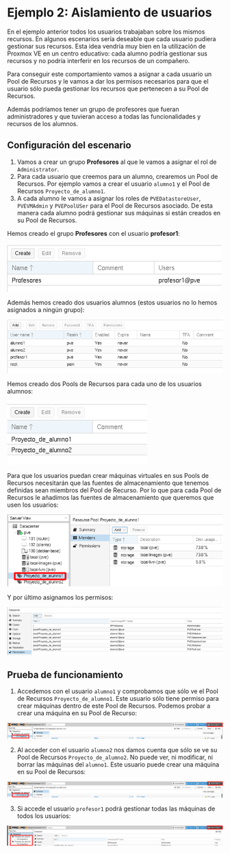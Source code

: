 # Ejemplo 2: Aislamiento de usuarios

En el ejemplo anterior todos los usuarios trabajaban sobre los mismos recursos. En algunos escenarios sería deseable que cada usuario pudiera gestionar sus recursos. Esta idea vendría muy bien en la utilización de Proxmox VE en un centro educativo: cada alumno podría gestionar sus recursos y no podría interferir en los recursos de un compañero. 

Para conseguir este comportamiento vamos a asignar a cada usuario un Pool de Recursos y le vamos a dar los permisos necesarios para que el usuario sólo pueda gestionar los recursos que pertenecen a su Pool de Recursos.

Además podríamos tener un grupo de profesores que fueran administradores y que tuvieran acceso a todas las funcionalidades y recursos de los alumnos.

## Configuración del escenario

1. Vamos a crear un grupo **Profesores** al que le vamos a asignar el rol de `Administrator`.
2. Para cada usuario que creemos para un alumno, crearemos un Pool de Recursos. Por ejemplo vamos a crear el usuario `alumno1` y el Pool de Recursos `Proyecto_de_alumno1`.
3. A cada alumno le vamos a asignar los roles de `PVEDatastoreUser`, `PVEVMAdmin` y `PVEPoolUSer` para el Pool de Recursos asociado. De esta manera cada alumno podrá gestionar sus máquinas si están creados en su Pool de Recursos.

Hemos creado el grupo **Profesores** con el usuario **profesor1**:

![usuarios](img/usuario18.png)

Además hemos creado dos usuarios alumnos (estos usuarios no lo hemos asignados a ningún grupo):

![usuarios](img/usuario19.png)

Hemos creado dos Pools de Recursos para cada uno de los usuarios alumnos:

![usuarios](img/usuario20.png)

Para que los usuarios puedan crear máquinas virtuales en sus Pools de Recursos necesitarán que las fuentes de almacenamiento que tenemos definidas sean miembros del Pool de Recurso. Por lo que para cada Pool de Recursos le añadimos las fuentes de almacenamiento que queremos que usen los usuarios:

![usuarios](img/usuario21.png)

Y por último asignamos los permisos:

![usuarios](img/usuario22.png)

## Prueba de funcionamiento

1. Accedemos con el usuario `alumno1` y comprobamos que sólo ve el Pool de Recursos `Proyecto_de_alumno1`. Este usuario sólo tiene permiso para crear máquinas dentro de este Pool de Recursos. Podemos probar a crear una máquina en su Pool de Recurso:

![usuarios](img/usuario23.png)

2. Al acceder con el usuario `alumno2` nos damos cuenta que sólo se ve su Pool de Recursos `Proyecto_de_alumno2`. No puede ver, ni modificar, ni borrar las máquinas del `alumno1`. Este usuario puede crear una máquina en su Pool de Recursos:

![usuarios](img/usuario24.png)

3. Si accede el usuario `profesor1` podrá gestionar todas las máquinas de todos los usuarios:

![usuarios](img/usuario25.png)